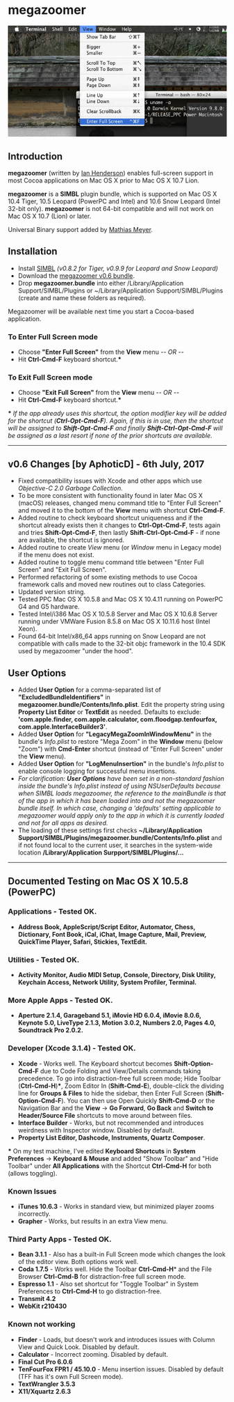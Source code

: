 # megazoomer #

![megazoomer screenshot](https://github.com/AphoticD/megazoomer/blob/master/megazoomer-screenshot.jpg)

## Introduction ##

**megazoomer** (written by [Ian Henderson](http://ianhenderson.org/megazoomer.html)) enables full-screen support in most Cocoa applications on Mac OS X prior to Mac OS X 10.7 Lion.

**megazoomer** is a **SIMBL** plugin bundle, which is supported on Mac OS X 10.4 Tiger, 10.5 Leopard (PowerPC and Intel) and 10.6 Snow Leopard (Intel 32-bit only). **megazoomer** is not 64-bit compatible and will not work on Mac OS X 10.7 (Lion) or later.

Universal Binary support added by [Mathias Meyer](http://paperplanes.de).


## Installation ##

* Install [SIMBL](http://culater.net/software/SIMBL/SIMBL.php) _(v0.8.2 for Tiger, v0.9.9 for Leopard and Snow Leopard)_
* Download the [megazoomer v0.6 bundle](https://github.com/AphoticD/megazoomer/raw/master/megazoomer_v0.6.zip).
* Drop **megazoomer.bundle** into either /Library/Application Support/SIMBL/Plugins or ~/Library/Application Support/SIMBL/Plugins (create and name these folders as required).

Megazoomer will be available next time you start a Cocoa-based application.


### To Enter Full Screen mode ###

* Choose **"Enter Full Screen"** from the **View** menu _-- OR --_
* Hit **Ctrl-Cmd-F** keyboard shortcut.__*__


### To Exit Full Screen mode ###

* Choose **"Exit Full Screen"** from the **View** menu _-- OR --_
* Hit **Ctrl-Cmd-F** keyboard shortcut.__*__


__*__ _If the app already uses this shortcut, the option modifier key will be added for the shortcut (**Ctrl-Opt-Cmd-F**). Again, if this is in use, then the shortcut will be assigned to **Shift-Opt-Cmd-F** and finally **Shift-Ctrl-Opt-Cmd-F** will be assigned as a last resort if none of the prior shortcuts are available._

-------

## v0.6 Changes [by AphoticD] - 6th July, 2017 ##

* Fixed compatibility issues with Xcode and other apps which use _Objective-C 2.0 Garbage Collection_.
* To be more consistent with functionality found in later Mac OS X (macOS) releases, changed menu command title to "Enter Full Screen" and moved it to the bottom of the **View** menu with shortcut **Ctrl-Cmd-F**.
* Added routine to check keyboard shortcut uniqueness and if the shortcut already exists then it changes to **Ctrl-Opt-Cmd-F**, tests again and tries **Shift-Opt-Cmd-F**, then lastly **Shift-Ctrl-Opt-Cmd-F** - if none are available, the shortcut is ignored.
* Added routine to create _View_ menu (or _Window_ menu in Legacy mode) if the menu does not exist.
* Added routine to toggle menu command title between "Enter Full Screen" and "Exit Full Screen".
* Performed refactoring of some existing methods to use Cocoa framework calls and moved new routines out to class Categories.
* Updated version string.
* Tested PPC Mac OS X 10.5.8 and Mac OS X 10.4.11 running on PowerPC G4 and G5 hardware.
* Tested Intel/i386 Mac OS X 10.5.8 Server and Mac OS X 10.6.8 Server running under VMWare Fusion 8.5.8 on Mac OS X 10.11.6 host (Intel Xeon).
* Found 64-bit Intel/x86_64 apps running on Snow Leopard are not compatible with calls made to the 32-bit objc framework in the 10.4 SDK used by megazoomer "under the hood".


## User Options ##

* Added **User Option** for a comma-separated list of **"ExcludedBundleIdentifiers"** in **megazoomer.bundle/Contents/Info.plist**. Edit the property string using **Property List Editor** or **TextEdit** as needed. Defaults to exclude:
 **'com.apple.finder, com.apple.calculator, com.floodgap.tenfourfox, com.apple.InterfaceBuilder3'**.
* Added **User Option** for **"LegacyMegaZoomInWindowMenu"** in the bundle's _Info.plist_ to restore "Mega Zoom" in the **Window** menu (below "Zoom") with **Cmd-Enter** shortcut (instead of "Enter Full Screen" under the **View** menu).
* Added **User Option** for **"LogMenuInsertion"** in the bundle's _Info.plist_ to enable console logging for successful menu insertions.
* _For clarification: **User Options** have been set in a non-standard fashion inside the bundle's Info.plist instead of using NSUserDefaults because when SIMBL loads megazoomer, the reference to the mainBundle is that of the app in which it has been loaded into and not the megazoomer bundle itself. In which case, changing a 'defaults' setting applicable to megazoomer would apply only to the app in which it is currently loaded and not for all apps as desired._
* The loading of these settings first checks **~/Library/Application Support/SIMBL/Plugins/megazoomer.bundle/Contents/Info.plist** and if not found local to the current user, it searches in the system-wide location **/Library/Application Surpport/SIMBL/Plugins/...**

-------

## Documented Testing on Mac OS X 10.5.8 (PowerPC) ##

### Applications - Tested OK. ###
* **Address Book, AppleScript/Script Editor, Automator, Chess, Dictionary, Font Book, iCal, iChat, Image Capture, Mail, Preview, QuickTime Player, Safari, Stickies, TextEdit.**

### Utilities - Tested OK. ###
* **Activity Monitor, Audio MIDI Setup, Console, Directory, Disk Utility, Keychain Access, Network Utility, System Profiler, Terminal.**

### More Apple Apps - Tested OK. ### 
* **Aperture 2.1.4, Garageband 5.1, iMovie HD 6.0.4, iMovie 8.0.6, Keynote 5.0, LiveType 2.1.3, Motion 3.0.2, Numbers 2.0, Pages 4.0, Soundtrack Pro 2.0.2.**

### Developer (Xcode 3.1.4) - Tested OK. ###
* **Xcode** - Works well. The Keyboard shortcut becomes **Shift-Option-Cmd-F** due to Code Folding and View/Details commands taking precedence. To go into distraction-free full screen mode; Hide Toolbar (**Ctrl-Cmd-H**)__*__, Zoom Editor In (**Shift-Cmd-E**), double-click the dividing line for **Groups & Files** to hide the sidebar, then Enter Full Screen (**Shift-Option-Cmd-F**). You can then use Open Quickly **Shift-Cmd-D** or the Navigation Bar and the **View** -> **Go Forward**, **Go Back** and **Switch to Header/Source File** shortcuts to move around between files.
* **Interface Builder** - Works, but not recommended and introduces weirdness with Inspector window. Disabled by default.
* **Property List Editor, Dashcode, Instruments, Quartz Composer**.

__*__ On my test machine, I've edited **Keyboard Shortcuts** in **System Preferences** -> **Keyboard & Mouse** and added "Show Toolbar" and "Hide Toolbar" under **All Applications** with the Shortcut **Ctrl-Cmd-H** for both (allows toggling).

### Known Issues ###
* **iTunes 10.6.3** - Works in standard view, but minimized player zooms incorrectly.
* **Grapher** - Works, but results in an extra View menu.

### Third Party Apps - Tested OK. ###
* **Bean 3.1.1** - Also has a built-in Full Screen mode which changes the look of the editor view. Both options work well.
* **Coda 1.7.5** - Works well. Hide the Toolbar **Ctrl-Cmd-H*** and the File Browser **Ctrl-Cmd-B** for distraction-free full screen mode.
* **Espresso 1.1** - Also set shortcut for "Toggle Toolbar" in System Preferences to **Ctrl-Cmd-H** to go distraction-free.
* **Transmit 4.2**
* **WebKit r210430**

### Known not working ##
* **Finder** - Loads, but doesn't work and introduces issues with Column View and Quick Look. Disabled by default.
* **Calculator** - Incorrect zooming. Disabled by default.
* **Final Cut Pro 6.0.6**
* **TenFourFox FPR1 / 45.10.0**  - Menu insertion issues. Disabled by default (TFF has it's own Full Screen mode).
* **TextWrangler 3.5.3**
* **X11/Xquartz 2.6.3**


